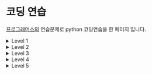 # 코딩 연습
[프로그래머스의](https://programmers.co.kr/learn/challenges) 연습문제로 python 코딩연습을 한 페이지 입니다.

<details>
<summary>Level 1</summary>
<div markdown="1">


+ 3 진법 뒤집기[[link](https://github.com/sooooner/Coding-practice/blob/main/Level%201/3%EC%A7%84%EB%B2%95%20%EB%92%A4%EC%A7%91%EA%B8%B0.ipynb)]
+ 2016년[[link](https://github.com/sooooner/Coding-practice/blob/main/Level%201/2016%EB%85%84.ipynb)]
+ 가운데 글자 가져오기[[link](https://github.com/sooooner/Coding-practice/blob/main/Level%201/%EA%B0%80%EC%9A%B4%EB%8D%B0%20%EA%B8%80%EC%9E%90%20%EA%B0%80%EC%A0%B8%EC%98%A4%EA%B8%B0.ipynb)]
+ 같은 숫자는 싫어[[link](https://github.com/sooooner/Coding-practice/blob/main/Level%201/%EA%B0%99%EC%9D%80%20%EC%88%AB%EC%9E%90%EB%8A%94%20%EC%8B%AB%EC%96%B4.ipynb)]
+ 나누어 떨어지는 숫자 배열[[link](https://github.com/sooooner/Coding-practice/blob/main/Level%201/%EB%82%98%EB%88%84%EC%96%B4%20%EB%96%A8%EC%96%B4%EC%A7%80%EB%8A%94%20%EC%88%AB%EC%9E%90%20%EB%B0%B0%EC%97%B4.ipynb)]
+ 두 개 뽑아서 더하기[[link](https://github.com/sooooner/Coding-practice/blob/main/Level%201/%EB%91%90%20%EA%B0%9C%20%EB%BD%91%EC%95%84%EC%84%9C%20%EB%8D%94%ED%95%98%EA%B8%B0.ipynb)]
+ 두 정수 사이의 합[[link](https://github.com/sooooner/Coding-practice/blob/main/Level%201/%EB%91%90%20%EC%A0%95%EC%88%98%20%EC%82%AC%EC%9D%B4%EC%9D%98%20%ED%95%A9.ipynb)]
+ 모의고사[[link](https://github.com/sooooner/Coding-practice/blob/main/Level%201/%EB%AA%A8%EC%9D%98%EA%B3%A0%EC%82%AC.ipynb)]
+ 문자열 내 마음대로 정렬하기[[link](https://github.com/sooooner/Coding-practice/blob/main/Level%201/%EB%AC%B8%EC%9E%90%EC%97%B4%20%EB%82%B4%20%EB%A7%88%EC%9D%8C%EB%8C%80%EB%A1%9C%20%EC%A0%95%EB%A0%AC%ED%95%98%EA%B8%B0.ipynb)]
+ 문자열 내 p와 y의 개수[[link](https://github.com/sooooner/Coding-practice/blob/main/Level%201/%EB%AC%B8%EC%9E%90%EC%97%B4%20%EB%82%B4%20p%EC%99%80%20y%EC%9D%98%20%EA%B0%9C%EC%88%98.ipynb)]
+ 문자열 내림차순으로 배치하기[[link](https://github.com/sooooner/Coding-practice/blob/main/Level%201/%EB%AC%B8%EC%9E%90%EC%97%B4%20%EB%82%B4%EB%A6%BC%EC%B0%A8%EC%88%9C%EC%9C%BC%EB%A1%9C%20%EB%B0%B0%EC%B9%98%ED%95%98%EA%B8%B0.ipynb)]
+ 문자열 다루기 기본[[link](https://github.com/sooooner/Coding-practice/blob/main/Level%201/%EB%AC%B8%EC%9E%90%EC%97%B4%20%EB%8B%A4%EB%A3%A8%EA%B8%B0%20%EA%B8%B0%EB%B3%B8.ipynb)]
+ 서울에서 김서방 찾기[[link](https://github.com/sooooner/Coding-practice/blob/main/Level%201/%EC%84%9C%EC%9A%B8%EC%97%90%EC%84%9C%20%EA%B9%80%EC%84%9C%EB%B0%A9%20%EC%B0%BE%EA%B8%B0.ipynb)]
+ 소수 찾기[[link](https://github.com/sooooner/Coding-practice/blob/main/Level%201/%EC%86%8C%EC%88%98%20%EC%B0%BE%EA%B8%B0.ipynb)]
+ 시저 암호[[link](https://github.com/sooooner/Coding-practice/blob/main/Level%201/%EC%8B%9C%EC%A0%80%20%EC%95%94%ED%98%B8.ipynb)]
+ 신규 아이디 추천[[link](https://github.com/sooooner/Coding-practice/blob/main/Level%201/%EC%8B%A0%EA%B7%9C%20%EC%95%84%EC%9D%B4%EB%94%94%20%EC%B6%94%EC%B2%9C.ipynb)]
+ 약수의 합[[link](https://github.com/sooooner/Coding-practice/blob/main/Level%201/%EC%95%BD%EC%88%98%EC%9D%98%20%ED%95%A9.ipynb)]
+ 완주하지 못한 선수[[link](https://github.com/sooooner/Coding-practice/blob/main/Level%201/%EC%99%84%EC%A3%BC%ED%95%98%EC%A7%80%20%EB%AA%BB%ED%95%9C%20%EC%84%A0%EC%88%98.ipynb)]
+ 이상한 문자 만들기[[link](https://github.com/sooooner/Coding-practice/blob/main/Level%201/%EC%9D%B4%EC%83%81%ED%95%9C%20%EB%AC%B8%EC%9E%90%20%EB%A7%8C%EB%93%A4%EA%B8%B0.ipynb)]
+ 자릿수 더하기[[link](https://github.com/sooooner/Coding-practice/blob/main/Level%201/%EC%9E%90%EB%A6%BF%EC%88%98%20%EB%8D%94%ED%95%98%EA%B8%B0.ipynb)]
+ 체육복[[link](https://github.com/sooooner/Coding-practice/blob/main/Level%201/%EC%B2%B4%EC%9C%A1%EB%B3%B5.ipynb)]
+ 크레인 인형뽑기 게임[[link](https://github.com/sooooner/Coding-practice/blob/main/Level%201/%ED%81%AC%EB%A0%88%EC%9D%B8%20%EC%9D%B8%ED%98%95%EB%BD%91%EA%B8%B0%20%EA%B2%8C%EC%9E%84.ipynb)]
+ K번째 수[[link](https://github.com/sooooner/Coding-practice/blob/main/Level%201/K%EB%B2%88%EC%A7%B8%EC%88%98.ipynb)]
+ 기타[[link](https://github.com/sooooner/Coding-practice/blob/main/Level%201/%EA%B8%B0%ED%83%80%20.ipynb)]

</div>
</details>

<details>
<summary>Level 2</summary>
<div markdown="1">

+ 124 나라의 숫자[[link](https://github.com/sooooner/Coding-practice/blob/main/Level%202/124%20%EB%82%98%EB%9D%BC%EC%9D%98%20%EC%88%AB%EC%9E%90.ipynb)]
+ 기능개발[[link](https://github.com/sooooner/Coding-practice/blob/main/Level%202/%EA%B8%B0%EB%8A%A5%EA%B0%9C%EB%B0%9C.ipynb)]
+ 다리를 지나는 트럭[[link](https://github.com/sooooner/Coding-practice/blob/main/Level%202/%EB%8B%A4%EB%A6%AC%EB%A5%BC%20%EC%A7%80%EB%82%98%EB%8A%94%20%ED%8A%B8%EB%9F%AD.ipynb)]
+ 더 맵게[[link](https://github.com/sooooner/Coding-practice/blob/main/Level%202/%EB%8D%94%20%EB%A7%B5%EA%B2%8C.ipynb)]
+ 멀쩡한 사각형[[link](https://github.com/sooooner/Coding-practice/blob/main/Level%202/%EB%A9%80%EC%A9%A1%ED%95%9C%20%EC%82%AC%EA%B0%81%ED%98%95.ipynb)]
+ 문자열 압축[[link](https://github.com/sooooner/Coding-practice/blob/main/Level%202/%EB%AC%B8%EC%9E%90%EC%97%B4%20%EC%95%95%EC%B6%95.ipynb)]
+ 삼각 달팽이[[link](https://github.com/sooooner/Coding-practice/blob/main/Level%202/%EC%82%BC%EA%B0%81%20%EB%8B%AC%ED%8C%BD%EC%9D%B4.ipynb)]
+ 스킬트리[[link](https://github.com/sooooner/Coding-practice/blob/main/Level%202/%EC%8A%A4%ED%82%AC%ED%8A%B8%EB%A6%AC.ipynb)]
+ 주식가격[[link](https://github.com/sooooner/Coding-practice/blob/main/Level%202/%EC%A3%BC%EC%8B%9D%EA%B0%80%EA%B2%A9.ipynb)]
+ 프린터[[link](https://github.com/sooooner/Coding-practice/blob/main/Level%202/%ED%94%84%EB%A6%B0%ED%84%B0.ipynb)]

</div>
</details>

<details>
<summary>Level 3</summary>
<div markdown="1">

+ 2 x n 타일링[[link](https://github.com/sooooner/Coding-practice/blob/main/Level%203/2%20x%20n%20%ED%83%80%EC%9D%BC%EB%A7%81.ipynb)]
+ 추석 트래픽[[link](https://github.com/sooooner/Coding-practice/blob/main/Level%203/%EC%B6%94%EC%84%9D%20%ED%8A%B8%EB%9E%98%ED%94%BD.ipynb)]
+ N으로 표현[[link]()]

</div>
</details>

<details>
<summary>Level 4</summary>
<div markdown="1">

</div>
</details>

<details>
<summary>Level 5</summary>
<div markdown="1">

</div>
</details>
